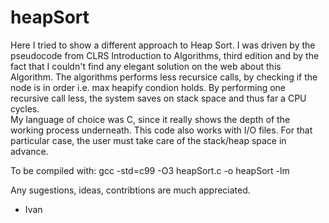 # heapSort

Here I tried to show a different approach to Heap Sort.
I was driven by the pseudocode from CLRS Introduction to Algorithms, third edition and by the fact that I couldn't find 
any elegant solution on the web about this Algorithm.
The algorithms performs less recursice calls, by checking if the node is in order i.e. max heapify condion holds.
By performing one recursive call less, the system saves on stack space and thus far a CPU cycles.  
My language of choice was C, since it really shows the depth of the working process underneath.
This code also works with I/O files. For that particular case, the user must take care of the stack/heap space in advance.

To be compiled with:
gcc -std=c99 -O3 heapSort.c -o heapSort -lm

Any sugestions, ideas, contribtions are much appreciated.

- Ivan

